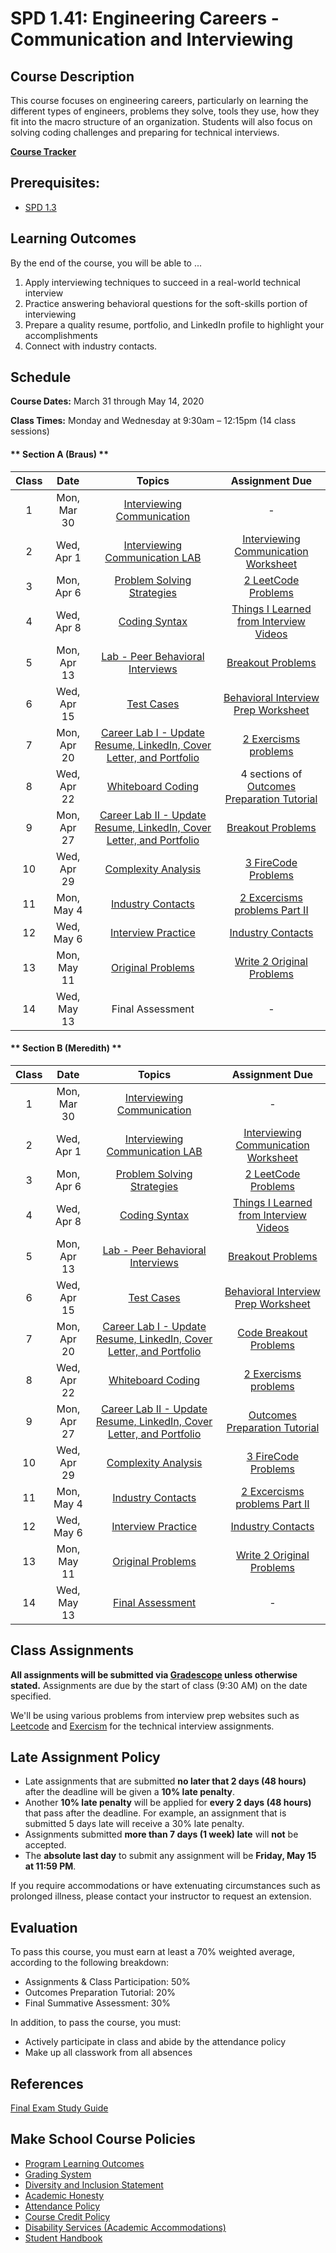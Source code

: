 # SPD 1.41: Engineering Careers - Communication and Interviewing

## Course Description

This course focuses on engineering careers, particularly on learning the different types of engineers, problems they solve, tools they use, how they fit into the macro structure of an organization. Students will also focus on solving coding challenges and preparing for technical interviews.

**[Course Tracker](http://make.sc/trackspd1.01)**

## Prerequisites:  

- [SPD 1.3](https://github.com/Make-School-Courses/SPD-1.3-Team-Software-Project)

## Learning Outcomes

By the end of the course, you will be able to ...

1. Apply interviewing techniques to succeed in a real-world technical interview
1. Practice answering behavioral questions for the soft-skills portion of interviewing
1. Prepare a quality resume, portfolio, and LinkedIn profile to highlight your accomplishments
1. Connect with industry contacts.


## Schedule

**Course Dates:** March 31 through May 14, 2020

**Class Times:** Monday and Wednesday at 9:30am – 12:15pm (14 class sessions)

<!-- tabs:start -->

#### ** Section A (Braus) **

| Class | Date | Topics | Assignment Due | 
|:-----:| :----: | :--------: | :-----------: | 
|  1 | Mon, Mar 30 | [Interviewing Communication](Lessons/01-Interviewing-Communication.md) | - |
|  2 | Wed, Apr 1 | [Interviewing Communication LAB](Lessons/02-Interviewing-Communication-Lab.md) | [Interviewing Communication Worksheet](Lessons/01-Interviewing-Communication.md?id=homework) |
|  3 | Mon, Apr 6 | [Problem Solving Strategies](Lessons/03-Problem-Solving-Strategies.md) | [2 LeetCode Problems](Lessons/02-Interviewing-Communication-Lab.md?id=homework) |
|  4 | Wed, Apr 8 | [Coding Syntax](Lessons/04-Coding-Syntax.md) | [Things I Learned from Interview Videos](Lessons/03-Problem-Solving-Strategies.md?id=homework) |
|  5 | Mon, Apr 13 | [Lab - Peer Behavioral Interviews](Lessons/05-Behavioral-Interviews.md) | [Breakout Problems](Lessons/04-Coding-Syntax.md?id=homework) |
|  6 | Wed, Apr 15 | [Test Cases](Lessons/06-Test-Cases.md) | [Behavioral Interview Prep Worksheet](Lessons/05-Behavioral-Interviews.md?id=homework) |
|  7 | Mon, Apr 20 | [Career Lab I - Update Resume, LinkedIn, Cover Letter, and Portfolio](Lessons/07-Resume-Lab-I.md) | [2 Exercisms problems](Lessons/06-Test-Cases.md?id=homework) |
|  8 | Wed, Apr 22 | [Whiteboard Coding](Lessons/08-Whiteboard-Coding.md) | 4 sections of [Outcomes Preparation Tutorial](https://www.makeschool.com/academy/track/outcomes-preparation-2n8) |
|  9 | Mon, Apr 27 | [Career Lab II - Update Resume, LinkedIn, Cover Letter, and Portfolio](Lessons/09-Resume-Lab-II.md) | [Breakout Problems](Lessons/08-Whiteboard-Coding.md?id=homework) |
| 10 | Wed, Apr 29 | [Complexity Analysis](Lessons/10-Complexity-Analysis.md) | [3 FireCode Problems](Lessons/09-Resume-Lab-II.md?id=homework) |
| 11 | Mon, May 4 | [Industry Contacts](Lessons/11-Industry-Contacts.md) | [2 Excercisms problems Part II](Lessons/10-Complexity-Analysis.md?id=homework) |
| 12 | Wed, May 6 | [Interview Practice](Lessons/12-Interview-Practice.md) | [Industry Contacts](Lessons/11-Industry-Contacts.md?id=homework) |
| 13 | Mon, May 11 | [Original Problems](Lessons/13-Original-Problems.md) | [Write 2 Original Problems](Lessons/12-Interview-Practice.md?id=homework) |
| 14 | Wed, May 13 | Final Assessment | - |

#### ** Section B (Meredith) **

| Class | Date | Topics | Assignment Due | 
|:-----:| :----: | :--------: | :-----------: | 
|  1 | Mon, Mar 30 | [Interviewing Communication](Lessons/01-Interviewing-Communication.md) | - |
|  2 | Wed, Apr 1 | [Interviewing Communication LAB](Lessons/02-Interviewing-Communication-Lab.md) | [Interviewing Communication Worksheet](Lessons/01-Interviewing-Communication.md?id=homework) |
|  3 | Mon, Apr 6 | [Problem Solving Strategies](Lessons/03-Problem-Solving-Strategies.md) | [2 LeetCode Problems](Lessons/02-Interviewing-Communication-Lab.md?id=homework) |
|  4 | Wed, Apr 8 | [Coding Syntax](Lessons/04-Coding-Syntax.md) | [Things I Learned from Interview Videos](Lessons/03-Problem-Solving-Strategies.md?id=homework) |
|  5 | Mon, Apr 13 | [Lab - Peer Behavioral Interviews](Lessons/05-Behavioral-Interviews.md) | [Breakout Problems](Lessons/04-Coding-Syntax.md?id=homework) |
|  6 | Wed, Apr 15 | [Test Cases](Lessons/06-Test-Cases.md) | [Behavioral Interview Prep Worksheet](Lessons/05-Behavioral-Interviews.md?id=homework) |
|  7 | Mon, Apr 20 | [Career Lab I - Update Resume, LinkedIn, Cover Letter, and Portfolio](Lessons/07-Resume-Lab-I.md) | [Code Breakout Problems](Lessons/06-Test-Cases.md?id=homework) |
|  8 | Wed, Apr 22 | [Whiteboard Coding](Lessons/08-Whiteboard-Coding.md) | [2 Exercisms problems](Lessons/07-Resume-Lab-I.md?id=homework) |
|  9 | Mon, Apr 27 | [Career Lab II - Update Resume, LinkedIn, Cover Letter, and Portfolio](Lessons/09-Resume-Lab-II.md) | [Outcomes Preparation Tutorial](Lessons/08-Whiteboard-Coding.md?id=homework) |
| 10 | Wed, Apr 29 | [Complexity Analysis](Lessons/10-Complexity-Analysis.md) | [3 FireCode Problems](Lessons/09-Resume-Lab-II.md?id=homework) |
| 11 | Mon, May 4 | [Industry Contacts](Lessons/11-Industry-Contacts.md) | [2 Excercisms problems Part II](Lessons/10-Complexity-Analysis.md?id=homework) |
| 12 | Wed, May 6 | [Interview Practice](Lessons/12-Interview-Practice.md) | [Industry Contacts](Lessons/11-Industry-Contacts.md?id=homework) |
| 13 | Mon, May 11 | [Original Problems](Lessons/13-Original-Problems.md) | [Write 2 Original Problems](Lessons/12-Interview-Practice.md?id=homework) |
| 14 | Wed, May 13 | [Final Assessment](https://docs.google.com/document/d/1Y7q9TdUgX_YCjxbTFzcJUZlCd83yN3ALPUqaaw3hoPw/edit) | - |

<!-- tabs:end -->


## Class Assignments

**All assignments will be submitted via [Gradescope](https://gradescope.com) unless otherwise stated.** Assignments are due by the start of class (9:30 AM) on the date specified.

We'll be using various problems from interview prep websites such as [Leetcode](https://leetcode.com/) and [Exercism](https://exercism.io/) for the technical interview assignments.


## Late Assignment Policy

- Late assignments that are submitted **no later that 2 days (48 hours)** after the deadline will be given a **10% late penalty**.
- Another **10% late penalty** will be applied for **every 2 days (48 hours)** that pass after the deadline. For example, an assignment that is submitted 5 days late will receive a 30% late penalty.
- Assignments submitted **more than 7 days (1 week) late** will **not** be accepted.
- The **absolute last day** to submit any assignment will be **Friday, May 15 at 11:59 PM**.

If you require accommodations or have extenuating circumstances such as prolonged illness, please contact your instructor to request an extension.


## Evaluation

To pass this course, you must earn at least a 70% weighted average, according to the following breakdown:

- Assignments & Class Participation: 50%
- Outcomes Preparation Tutorial: 20%
- Final Summative Assessment: 30%

In addition, to pass the course, you must:

- Actively participate in class and abide by the attendance policy
- Make up all classwork from all absences


## References

[Final Exam Study Guide](https://docs.google.com/document/d/1Y7q9TdUgX_YCjxbTFzcJUZlCd83yN3ALPUqaaw3hoPw/edit)


## Make School Course Policies

- [Program Learning Outcomes](https://make.sc/program-learning-outcomes)
- [Grading System](https://make.sc/grading-system)
- [Diversity and Inclusion Statement](https://make.sc/diversity-and-inclusion-statement)
- [Academic Honesty](https://make.sc/academic-honesty-policy)
- [Attendance Policy](https://make.sc/attendance-policy)
- [Course Credit Policy](https://make.sc/course-credit-policy)
- [Disability Services (Academic Accommodations)](https://make.sc/disability-services)
- [Student Handbook](https://make.sc/student-handbook)
